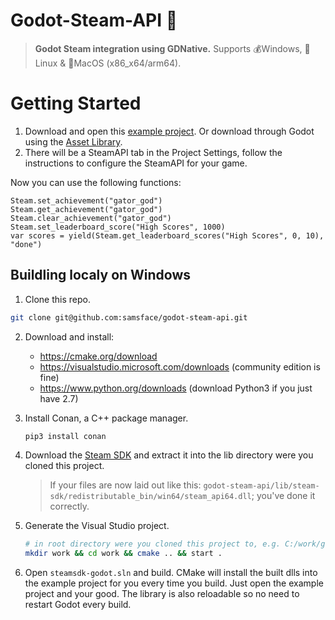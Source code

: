 # Godot-Steam-API 💨

> **Godot Steam integration using GDNative.** Supports 💰Windows, 🐧Linux & 🍏MacOS (x86_x64/arm64).

# Getting Started
1. Download and open this [example project](https://github.com/samsface/godot-steam-api/archive/refs/heads/master.zip). Or download through Godot using the [Asset Library](https://godotengine.org/asset-library/asset/1020).
3. There will be a SteamAPI tab in the Project Settings, follow the instructions to configure the SteamAPI for your game.

Now you can use the following functions:
```gdscript
Steam.set_achievement("gator_god")
Steam.get_achievement("gator_god")
Steam.clear_achievement("gator_god")
Steam.set_leaderboard_score("High Scores", 1000)
var scores = yield(Steam.get_leaderboard_scores("High Scores", 0, 10), "done")
```

## Buildling localy on Windows

1. Clone this repo.
  ``` sh
  git clone git@github.com:samsface/godot-steam-api.git
  ```

2. Download and install:
    - https://cmake.org/download
    - https://visualstudio.microsoft.com/downloads (community edition is fine)
    - https://www.python.org/downloads (download Python3 if you just have 2.7)

3. Install Conan, a C++ package manager.
    ``` sh
    pip3 install conan
    ```

4. Download the [Steam SDK](https://partner.steamgames.com/downloads/steamworks_sdk_152.zip) and extract it into the lib directory were you cloned this project.
    > If your files are now laid out like this: `godot-steam-api/lib/steam-sdk/redistributable_bin/win64/steam_api64.dll`; you've done it correctly. 

5. Generate the Visual Studio project.
    ```sh
    # in root directory were you cloned this project to, e.g. C:/work/godot-steam-api
    mkdir work && cd work && cmake .. && start .
    ```

6. Open `steamsdk-godot.sln` and build. CMake will install the built dlls into the example project for you every time you build. Just open the example project and your good. The library is also reloadable so no need to restart Godot every build.
